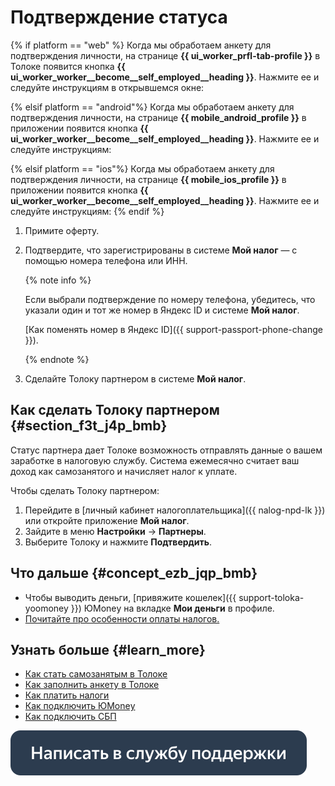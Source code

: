 # Подтверждение статуса

{% if platform == "web" %}
Когда мы обработаем анкету для подтверждения личности, на странице **{{ ui_worker_prfl-tab-profile }}** в Толоке появится кнопка **{{ ui_worker_worker__become__self_employed__heading }}**. Нажмите ее и следуйте инструкциям в открывшемся окне:

{% elsif platform == "android"%}
Когда мы обработаем анкету для подтверждения личности, на странице **{{ mobile_android_profile }}** в приложении появится кнопка **{{ ui_worker_worker__become__self_employed__heading }}**. Нажмите ее и следуйте инструкциям:

{% elsif platform == "ios"%}
Когда мы обработаем анкету для подтверждения личности, на странице **{{ mobile_ios_profile }}** в приложении появится кнопка **{{ ui_worker_worker__become__self_employed__heading }}**. Нажмите ее и следуйте инструкциям:
{% endif %}

1. Примите оферту.
1. Подтвердите, что зарегистрированы в системе **Мой налог** — с помощью номера телефона или ИНН.

   {% note info %}

   Если выбрали подтверждение по номеру телефона, убедитесь, что указали один и тот же номер в Яндекс ID и системе **Мой налог**.

   [Как поменять номер в Яндекс ID]({{ support-passport-phone-change }}).

   {% endnote %}

1. Сделайте Толоку партнером в системе **Мой налог**.

## Как сделать Толоку партнером {#section_f3t_j4p_bmb}

Статус партнера дает Толоке возможность отправлять данные о вашем заработке в налоговую службу. Система ежемесячно считает ваш доход как самозанятого и начисляет налог к уплате.

Чтобы сделать Толоку партнером:
1. Перейдите в [личный кабинет налогоплательщика]({{ nalog-npd-lk }}) или откройте приложение **Мой налог**.
1. Зайдите в меню **Настройки** → **Партнеры**.
1. Выберите Толоку и нажмите **Подтвердить**.


## Что дальше {#concept_ezb_jqp_bmb}

- Чтобы выводить деньги, [привяжите кошелек]({{ support-toloka-yoomoney }}) ЮMonеy на вкладке **Мои деньги** в профиле.
- [Почитайте про особенности оплаты налогов.](pay-taxes.md)

## Узнать больше {#learn_more}

- [Как стать самозанятым в Толоке](about.md)
- [Как заполнить анкету в Толоке](send-request.md)
- [Как платить налоги](pay-taxes.md)
- [Как подключить ЮMonеy](../pay/yoomoney.md)
- [Как подключить СБП](../pay/sbp.md)

[![](../assets/buttons/contact-support.svg)](../troubleshooting/troubleshooting.md#self-employed)

